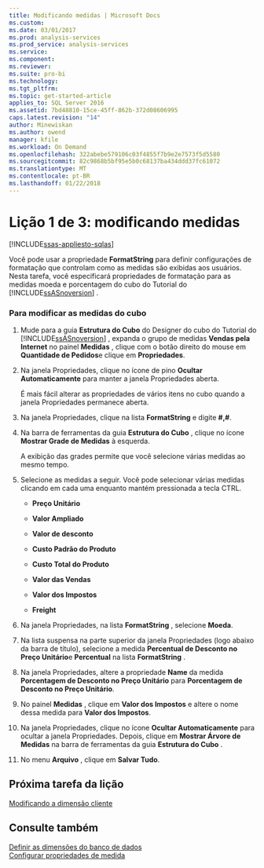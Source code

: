 ```yaml
---
title: Modificando medidas | Microsoft Docs
ms.custom: 
ms.date: 03/01/2017
ms.prod: analysis-services
ms.prod_service: analysis-services
ms.service: 
ms.component: 
ms.reviewer: 
ms.suite: pro-bi
ms.technology: 
ms.tgt_pltfrm: 
ms.topic: get-started-article
applies_to: SQL Server 2016
ms.assetid: 7bd48810-15ce-45ff-862b-372d08606995
caps.latest.revision: "14"
author: Minewiskan
ms.author: owend
manager: kfile
ms.workload: On Demand
ms.openlocfilehash: 322abebe579106c03f4855f7b9e2e7573f5d5580
ms.sourcegitcommit: 82c9868b5bf95e5b0c68137ba434ddd37fc61072
ms.translationtype: MT
ms.contentlocale: pt-BR
ms.lasthandoff: 01/22/2018
---
```

# <a name="lesson-3-1---modifying-measures"></a>Lição 1 de 3: modificando medidas
[!INCLUDE[ssas-appliesto-sqlas](../includes/ssas-appliesto-sqlas.md)]

Você pode usar a propriedade **FormatString** para definir configurações de formatação que controlam como as medidas são exibidas aos usuários. Nesta tarefa, você especificará propriedades de formatação para as medidas moeda e porcentagem do cubo do Tutorial do [!INCLUDE[ssASnoversion](../includes/ssasnoversion-md.md)] .  
  
### <a name="to-modify-the-measures-of-the-cube"></a>Para modificar as medidas do cubo  
  
1.  Mude para a guia **Estrutura do Cubo** do Designer do cubo do Tutorial do [!INCLUDE[ssASnoversion](../includes/ssasnoversion-md.md)] , expanda o grupo de medidas **Vendas pela Internet** no painel **Medidas** , clique com o botão direito do mouse em **Quantidade de Pedidos**e clique em **Propriedades**.  
  
2.  Na janela Propriedades, clique no ícone de pino **Ocultar Automaticamente** para manter a janela Propriedades aberta.  
  
    É mais fácil alterar as propriedades de vários itens no cubo quando a janela Propriedades permanece aberta.  
  
3.  Na janela Propriedades, clique na lista **FormatString** e digite **#,#**.  
  
4.  Na barra de ferramentas da guia **Estrutura do Cubo** , clique no ícone **Mostrar Grade de Medidas** à esquerda.  
  
    A exibição das grades permite que você selecione várias medidas ao mesmo tempo.  
  
5.  Selecione as medidas a seguir. Você pode selecionar várias medidas clicando em cada uma enquanto mantém pressionada a tecla CTRL.  
  
    -   **Preço Unitário**  
  
    -   **Valor Ampliado**  
  
    -   **Valor de desconto**  
  
    -   **Custo Padrão do Produto**  
  
    -   **Custo Total do Produto**  
  
    -   **Valor das Vendas**  
  
    -   **Valor dos Impostos**  
  
    -   **Freight**  
  
6.  Na janela Propriedades, na lista **FormatString** , selecione **Moeda**.  
  
7.  Na lista suspensa na parte superior da janela Propriedades (logo abaixo da barra de título), selecione a medida **Percentual de Desconto no Preço Unitário**e **Percentual** na lista **FormatString** .  
  
8.  Na janela Propriedades, altere a propriedade **Name** da medida **Porcentagem de Desconto no Preço Unitário** para **Porcentagem de Desconto no Preço Unitário**.  
  
9. No painel **Medidas** , clique em **Valor dos Impostos** e altere o nome dessa medida para **Valor dos Impostos**.  
  
10. Na janela Propriedades, clique no ícone **Ocultar Automaticamente** para ocultar a janela Propriedades. Depois, clique em **Mostrar Árvore de Medidas** na barra de ferramentas da guia **Estrutura do Cubo** .  
  
11. No menu **Arquivo** , clique em **Salvar Tudo**.  
  
## <a name="next-task-in-lesson"></a>Próxima tarefa da lição  
[Modificando a dimensão cliente](../analysis-services/lesson-3-2-modifying-the-customer-dimension.md)  
  
## <a name="see-also"></a>Consulte também  
[Definir as dimensões do banco de dados](../analysis-services/multidimensional-models/define-database-dimensions.md)  
[Configurar propriedades de medida](../analysis-services/multidimensional-models/configure-measure-properties.md)  
  
  
  
